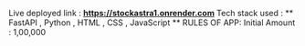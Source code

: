 Live deployed link : **https://stockastra1.onrender.com**
Tech stack used : ** FastAPI , Python , HTML , CSS , JavaScript **
RULES OF APP:
                Initial Amount : 1,00,000
                
